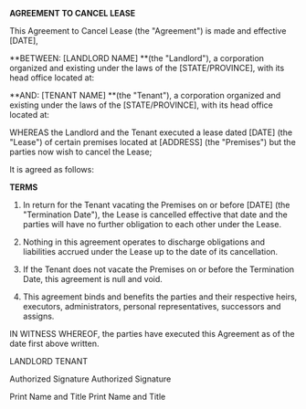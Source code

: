 **AGREEMENT TO CANCEL LEASE**

This Agreement to Cancel Lease (the "Agreement") is made and effective
\[DATE\],

**BETWEEN: \[LANDLORD NAME\] **(the \"Landlord\"), a corporation
organized and existing under the laws of the \[STATE/PROVINCE\], with
its head office located at:

**AND: \[TENANT NAME\] **(the \"Tenant\"), a corporation organized and
existing under the laws of the \[STATE/PROVINCE\], with its head office
located at:

WHEREAS the Landlord and the Tenant executed a lease dated \[DATE\] (the
\"Lease\") of certain premises located at \[ADDRESS\] (the \"Premises\")
but the parties now wish to cancel the Lease;

It is agreed as follows:

**TERMS**

1.  In return for the Tenant vacating the Premises on or before \[DATE\]
    (the \"Termination Date\"), the Lease is cancelled effective that
    date and the parties will have no further obligation to each other
    under the Lease.

2.  Nothing in this agreement operates to discharge obligations and
    liabilities accrued under the Lease up to the date of its
    cancellation.

3.  If the Tenant does not vacate the Premises on or before the
    Termination Date, this agreement is null and void.

4.  This agreement binds and benefits the parties and their respective
    heirs, executors, administrators, personal representatives,
    successors and assigns.

IN WITNESS WHEREOF, the parties have executed this Agreement as of the
date first above written.

LANDLORD TENANT

Authorized Signature Authorized Signature

Print Name and Title Print Name and Title
